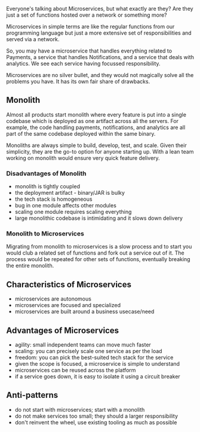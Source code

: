 Everyone's talking about Microservices, but what exactly are they? Are they just a set of functions hosted over a network or something more?

Microservices in simple terms are like the regular functions from our programming language but just a more extensive set of responsibilities and served via a network.

So, you may have a microservice that handles everything related to Payments, a service that handles Notifications, and a service that deals with analytics. We see each service having focussed responsibility.

Microservices are no silver bullet, and they would not magically solve all the problems you have. It has its own fair share of drawbacks.

## Monolith

Almost all products start monolith where every feature is put into a single codebase which is deployed as one artifact across all the servers. For example, the code handling payments, notifications, and analytics are all part of the same codebase deployed within the same binary.

Monoliths are always simple to build, develop, test, and scale. Given their simplicity, they are the go-to option for anyone starting up. With a lean team working on monolith would ensure very quick feature delivery.

### Disadvantages of Monolith

- monolith is tightly coupled
- the deployment artifact - binary/JAR is bulky
- the tech stack is homogeneous
- bug in one module affects other modules
- scaling one module requires scaling everything
- large monolithic codebase is intimidating and it slows down delivery

### Monolith to Microservices

Migrating from monolith to microservices is a slow process and to start you would club a related set of functions and fork out a service out of it. The process would be repeated for other sets of functions, eventually breaking the entire monolith.

## Characteristics of Microservices

- microservices are autonomous
- microservices are focused and specialized
- microservices are built around a business usecase/need

## Advantages of Microservices

- agility: small independent teams can move much faster
- scaling: you can precisely scale one service as per the load
- freedom: you can pick the best-suited tech stack for the service
- given the scope is focused, a microservice is simple to understand
- microservices can be reused across the platform
- if a service goes down, it is easy to isolate it using a circuit breaker

## Anti-patterns

- do not start with microservices; start with a monolith
- do not make services too small; they should a larger responsibility
- don't reinvent the wheel, use existing tooling as much as possible